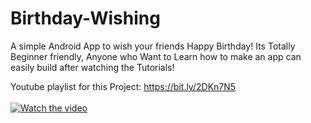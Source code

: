 # Birthday-Wishing
A simple Android App to wish your friends Happy Birthday!
Its Totally Beginner friendly, Anyone who Want to Learn how to make an app can easily build after watching the Tutorials!

Youtube playlist for this Project: https://bit.ly/2DKn7N5
</br>
</br>
[![Watch the video](https://img.youtube.com/vi/YV4i_ksoe-Q/hqdefault.jpg)](https://youtu.be/YV4i_ksoe-Q)
